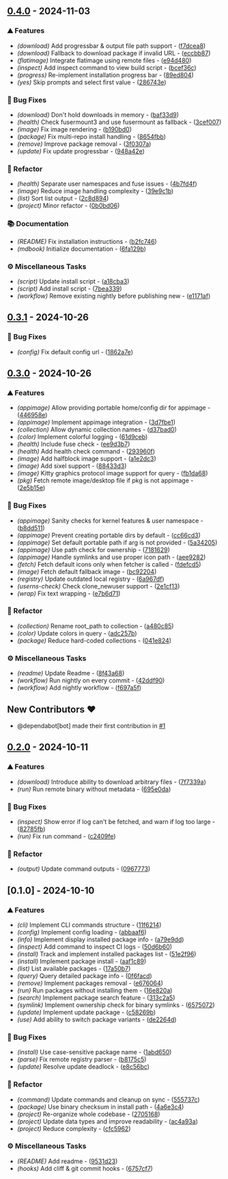 
## [0.4.0](https://github.com/QaidVoid/soar/compare/v0.3.1..v0.4.0) - 2024-11-03

### ⛰️  Features

- *(download)* Add progressbar & output file path support - ([f7dcea8](https://github.com/QaidVoid/soar/commit/f7dcea8ef6a19e3a8496c78d1ea9097846ecff28))
- *(download)* Fallback to download package if invalid URL - ([eccbb87](https://github.com/QaidVoid/soar/commit/eccbb87e640af2477e3c55fe41c0e344f6b25da0))
- *(flatimage)* Integrate flatimage using remote files - ([e94d480](https://github.com/QaidVoid/soar/commit/e94d48085fb2e64f61b09053d0c6578d2e7761cb))
- *(inspect)* Add inspect command to view build script - ([bcef36c](https://github.com/QaidVoid/soar/commit/bcef36cbc0045230357ca37afb5c7480f4cab046))
- *(progress)* Re-implement installation progress bar - ([89ed804](https://github.com/QaidVoid/soar/commit/89ed804e396944b4e53a8091c0024e261509add5))
- *(yes)* Skip prompts and select first value - ([286743e](https://github.com/QaidVoid/soar/commit/286743e60c900a915fd6821ff47e13a66ceaf234))

### 🐛 Bug Fixes

- *(download)* Don't hold downloads in memory - ([baf33d9](https://github.com/QaidVoid/soar/commit/baf33d997a8f2a75d965094aa129ad44348fc194))
- *(health)* Check fusermount3 and use fusermount as fallback - ([3cef007](https://github.com/QaidVoid/soar/commit/3cef007d12351c2226f1006961795b7a6a4f4ed8))
- *(image)* Fix image rendering - ([b190bd0](https://github.com/QaidVoid/soar/commit/b190bd0eaa09fd2357939fd0986e62d94fcfcb4a))
- *(package)* Fix multi-repo install handling - ([8654fbb](https://github.com/QaidVoid/soar/commit/8654fbbc4c84c7f632f9e971732f60b960c01fd9))
- *(remove)* Improve package removal - ([3f0307a](https://github.com/QaidVoid/soar/commit/3f0307aab929ed83e2f602cf33763162095cd343))
- *(update)* Fix update progressbar - ([948a42e](https://github.com/QaidVoid/soar/commit/948a42eab471a6dde413636ba0b8c0933e7d47c0))

### 🚜 Refactor

- *(health)* Separate user namespaces and fuse issues - ([4b7fd4f](https://github.com/QaidVoid/soar/commit/4b7fd4f9219ce93a8b7612b38f1d68cf38b5ee0d))
- *(image)* Reduce image handling complexity - ([39e9c1b](https://github.com/QaidVoid/soar/commit/39e9c1b3e97a6c628abe5d092adafba37ff30b9d))
- *(list)* Sort list output - ([2c8d894](https://github.com/QaidVoid/soar/commit/2c8d8945ad80d4578d815b72b5791fd111257f26))
- *(project)* Minor refactor - ([0b0bd06](https://github.com/QaidVoid/soar/commit/0b0bd06811fbe3d7a91d6e46a5b2598a4ffe5957))

### 📚 Documentation

- *(README)* Fix installation instructions - ([b2fc746](https://github.com/QaidVoid/soar/commit/b2fc74664da9463a82d1f445d1560c28d7134f66))
- *(mdbook)* Initialize documentation - ([6fa129b](https://github.com/QaidVoid/soar/commit/6fa129b5107ad7bd6402399e251a99ac0997301a))

### ⚙️ Miscellaneous Tasks

- *(script)* Update install script - ([a18cba3](https://github.com/QaidVoid/soar/commit/a18cba3092c892173d00551796d1b8c489cf8324))
- *(script)* Add install script - ([7bea339](https://github.com/QaidVoid/soar/commit/7bea3393b1d9f6ada476b9f3b55b875051ef8f6f))
- *(workflow)* Remove existing nightly before publishing new - ([e1171af](https://github.com/QaidVoid/soar/commit/e1171af85b6816c512cdf1ab91c01580ba5195a8))


## [0.3.1](https://github.com/QaidVoid/soar/compare/v0.3.0..v0.3.1) - 2024-10-26

### 🐛 Bug Fixes

- *(config)* Fix default config url - ([1862a7e](https://github.com/QaidVoid/soar/commit/1862a7eb7ca6106bd3834ec6cf24a85e9e09ccc3))


## [0.3.0](https://github.com/QaidVoid/soar/compare/v0.2.0..v0.3.0) - 2024-10-26

### ⛰️  Features

- *(appimage)* Allow providing portable home/config dir for appimage - ([446958e](https://github.com/QaidVoid/soar/commit/446958e3a57a58c0a42de3f2103f6f7995a791cf))
- *(appimage)* Implement appimage integration - ([3d7fbe1](https://github.com/QaidVoid/soar/commit/3d7fbe198e53c1e0b3d88e48d7f917e0f0c6ee30))
- *(collection)* Allow dynamic collection names - ([d37bad0](https://github.com/QaidVoid/soar/commit/d37bad073642e04276140c3e40d85399fa9a86c5))
- *(color)* Implement colorful logging - ([61d9ceb](https://github.com/QaidVoid/soar/commit/61d9ceb1f39c43fa86cc2da8ab8292e4ffa2ec70))
- *(health)* Include fuse check - ([ee9d3b7](https://github.com/QaidVoid/soar/commit/ee9d3b7984ce67c13f712d7efc22c3619b18903e))
- *(health)* Add health check command - ([293960f](https://github.com/QaidVoid/soar/commit/293960fa9eb5365a34d5794ef8889ff111087aac))
- *(image)* Add halfblock image support - ([a1e2dc3](https://github.com/QaidVoid/soar/commit/a1e2dc37d5b9b30f76e7e8c59a4126afe517b58f))
- *(image)* Add sixel support - ([88433d3](https://github.com/QaidVoid/soar/commit/88433d3c2b399f4269b4885514b88b1ca7c5a14b))
- *(image)* Kitty graphics protocol image support for query - ([fb1da68](https://github.com/QaidVoid/soar/commit/fb1da6891f1dfcf24ef2f9ad50d7cba68d3b0b87))
- *(pkg)* Fetch remote image/desktop file if pkg is not appimage - ([2e5b15e](https://github.com/QaidVoid/soar/commit/2e5b15e1622d60f99d1e29a5885cbf0f31691a84))

### 🐛 Bug Fixes

- *(appimage)* Sanity checks for kernel features & user namespace - ([b8dd511](https://github.com/QaidVoid/soar/commit/b8dd511d2425848b2f479660ce9349c7ec90a243))
- *(appimage)* Prevent creating portable dirs by default - ([cc66cd3](https://github.com/QaidVoid/soar/commit/cc66cd3580eb4b8d039ac09c2ae279f3c1c1ba26))
- *(appimage)* Set default portable path if arg is not provided - ([5a34205](https://github.com/QaidVoid/soar/commit/5a34205d6e2016cd336021f520dae6b0996810a7))
- *(appimage)* Use path check for ownership - ([7181629](https://github.com/QaidVoid/soar/commit/7181629ad4b94c7bcefa3d50348f3964be80aae7))
- *(appimage)* Handle symlinks and use proper icon path - ([aee9282](https://github.com/QaidVoid/soar/commit/aee92820469db7a39aea30c5cc1fca56ba7a8e05))
- *(fetch)* Fetch default icons only when fetcher is called - ([fdefcd5](https://github.com/QaidVoid/soar/commit/fdefcd59d54fe3357f0c096cca26d1fdedf27001))
- *(image)* Fetch default fallback image - ([bc92204](https://github.com/QaidVoid/soar/commit/bc9220451e2f22d6fba8761d487afee4485f2fd1))
- *(registry)* Update outdated local registry - ([6a967df](https://github.com/QaidVoid/soar/commit/6a967df7a249e1ebb42a61cbec661908d0b2343d))
- *(userns-check)* Check clone_newuser support - ([2e1cf13](https://github.com/QaidVoid/soar/commit/2e1cf1332af9a858482ddd48cea035d0e8ead98c))
- *(wrap)* Fix text wrapping - ([e7b6d71](https://github.com/QaidVoid/soar/commit/e7b6d71e38720ad95bf4914fe63e6395b0d8f0ab))

### 🚜 Refactor

- *(collection)* Rename root_path to collection - ([a480c85](https://github.com/QaidVoid/soar/commit/a480c8581a7531ed9b8c94ebedf16975c4bdaf63))
- *(color)* Update colors in query - ([adc257b](https://github.com/QaidVoid/soar/commit/adc257bf8235b17512eae113d8f96a5916aa1e6a))
- *(package)* Reduce hard-coded collections - ([041e824](https://github.com/QaidVoid/soar/commit/041e824fca58e3c2c24f5417e1a7a772ce563746))

### ⚙️ Miscellaneous Tasks

- *(readme)* Update Readme - ([8f43a68](https://github.com/QaidVoid/soar/commit/8f43a6843e73530dcca086591831bb0c415f78a0))
- *(workflow)* Run nightly on every commit - ([42ddf90](https://github.com/QaidVoid/soar/commit/42ddf90857a1c9a0ff264dbac45e1fda114c0935))
- *(workflow)* Add nightly workflow - ([f697a5f](https://github.com/QaidVoid/soar/commit/f697a5f86adc4c75822e0c8fc3b3a0e7dacd9479))

## New Contributors ❤️

* @dependabot[bot] made their first contribution in [#1](https://github.com/QaidVoid/soar/pull/1)

## [0.2.0](https://github.com/QaidVoid/soar/compare/v0.1.0..v0.2.0) - 2024-10-11

### ⛰️  Features

- *(download)* Introduce ability to download arbitrary files - ([7f7339a](https://github.com/QaidVoid/soar/commit/7f7339ab6d3d8a5aba7f8ba44997589ffd50fc94))
- *(run)* Run remote binary without metadata - ([695e0da](https://github.com/QaidVoid/soar/commit/695e0dac7e696f759722f2e3d173365446ab6a32))

### 🐛 Bug Fixes

- *(inspect)* Show error if log can't be fetched, and warn if log too large - ([82785fb](https://github.com/QaidVoid/soar/commit/82785fb5206c9491143544e76caa44e31c7c9122))
- *(run)* Fix run command - ([c2409fe](https://github.com/QaidVoid/soar/commit/c2409fe5136bd65079e45b1e0b5c47c921b44f94))

### 🚜 Refactor

- *(output)* Update command outputs - ([0967773](https://github.com/QaidVoid/soar/commit/09677738ff6ad1b6d7a10359dd2a4650e1b474a2))


## [0.1.0] - 2024-10-10

### ⛰️  Features

- *(cli)* Implement CLI commands structure - ([11f6214](https://github.com/QaidVoid/soar/commit/11f62145740ca7cdf8aa94b58aa48fa3b498e9f0))
- *(config)* Implement config loading - ([abbaaf6](https://github.com/QaidVoid/soar/commit/abbaaf66f2325641415487db1b4705e052300131))
- *(info)* Implement display installed package info - ([a79e9dd](https://github.com/QaidVoid/soar/commit/a79e9dd9709ebbcdd74349f02f0be2ae160d02e6))
- *(inspect)* Add command to inspect CI logs - ([50d6b60](https://github.com/QaidVoid/soar/commit/50d6b609abe37b421a353496be69637b1a022818))
- *(install)* Track and implement installed packages list - ([51e2f96](https://github.com/QaidVoid/soar/commit/51e2f968b4d9306154e61e2ebb44ea6df4483f1a))
- *(install)* Implement package install - ([aaf1c89](https://github.com/QaidVoid/soar/commit/aaf1c894f9c0caf5292afe9e7b4b1de2d5550d5e))
- *(list)* List available packages - ([17a50b7](https://github.com/QaidVoid/soar/commit/17a50b76cb921a026940ff8f8451a30e86dbb3cb))
- *(query)* Query detailed package info - ([0f6facd](https://github.com/QaidVoid/soar/commit/0f6facd18041485ce8ac6b56ad8b07f5e79afdf0))
- *(remove)* Implement packages removal - ([e676064](https://github.com/QaidVoid/soar/commit/e6760645621eea1119e48b073bb14f11c24b4b15))
- *(run)* Run packages without installing them - ([16e820a](https://github.com/QaidVoid/soar/commit/16e820a2145f7c2fa32d9deaf7621e813b2e1bb7))
- *(search)* Implement package search feature - ([313c2a5](https://github.com/QaidVoid/soar/commit/313c2a54c4149f948cb78b544299029f646a70e1))
- *(symlink)* Implement ownership check for binary symlinks - ([6575072](https://github.com/QaidVoid/soar/commit/65750728261d769d953ec9426d27ec53d5a8ed1a))
- *(update)* Implement update package - ([c58269b](https://github.com/QaidVoid/soar/commit/c58269b9a1a5668c68bb3ea93142c56f7a558276))
- *(use)* Add ability to switch package variants - ([de2264d](https://github.com/QaidVoid/soar/commit/de2264db461d85beab921179f1761abf49fe20cf))

### 🐛 Bug Fixes

- *(install)* Use case-sensitive package name - ([1abd650](https://github.com/QaidVoid/soar/commit/1abd6500073614e4adc245a1d97887bfa418df8e))
- *(parse)* Fix remote registry parser - ([b8175c5](https://github.com/QaidVoid/soar/commit/b8175c513c7bd4f4827ccf9a2df3defb5bdbbbd8))
- *(update)* Resolve update deadlock - ([e8c56bc](https://github.com/QaidVoid/soar/commit/e8c56bcf1ba913b832a4307f0329bf6564d61cff))

### 🚜 Refactor

- *(command)* Update commands and cleanup on sync - ([555737c](https://github.com/QaidVoid/soar/commit/555737c044f3cd0c4e5750808941f14621fe03d5))
- *(package)* Use binary checksum in install path - ([4a6e3c4](https://github.com/QaidVoid/soar/commit/4a6e3c406904df96a039860c83940ed7c66f6192))
- *(project)* Re-organize whole codebase - ([2705168](https://github.com/QaidVoid/soar/commit/270516888e8cff65b078f15bc91217ef5ee6b7d2))
- *(project)* Update data types and improve readability - ([ac4a93a](https://github.com/QaidVoid/soar/commit/ac4a93a01c7460331c98d844874020781cd5f074))
- *(project)* Reduce complexity - ([cfc5962](https://github.com/QaidVoid/soar/commit/cfc59628235d4600f4462357c3bbe48f4b3445e9))

### ⚙️ Miscellaneous Tasks

- *(README)* Add readme - ([9531d23](https://github.com/QaidVoid/soar/commit/9531d23049553fc9b04befe9ad939fd17a3ac02c))
- *(hooks)* Add cliff & git commit hooks - ([6757cf7](https://github.com/QaidVoid/soar/commit/6757cf75aa08e7b966503a142bbc4f1a44634902))


<!-- generated by git-cliff -->
